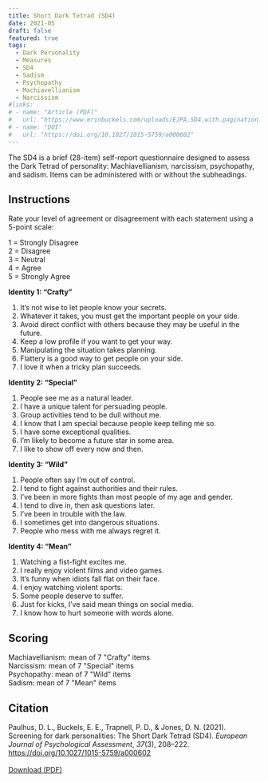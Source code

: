 ```yaml
---
title: Short Dark Tetrad (SD4)
date: 2021-05
draft: false
featured: true
tags:
  - Dark Personality
  - Measures
  - SD4
  - Sadism
  - Psychopathy
  - Machiavellianism
  - Narcissism
#links:
# - name: "Article (PDF)"
#   url: "https://www.erinbuckels.com/uploads/EJPA.SD4.with.pagination.pdf"
# - name: "DOI"
#   url: "https://doi.org/10.1027/1015-5759/a000602"
---
```

The SD4 is a brief (28-item) self-report questionnaire designed to assess the Dark Tetrad of personality: Machiavellianism, narcissism, psychopathy, and sadism. Items can be administered with or without the subheadings.

## Instructions
Rate your level of agreement or disagreement with each statement using a 5-point scale:

1 = Strongly Disagree<br>
2 = Disagree<br>
3 = Neutral<br>
4 = Agree<br>
5 = Strongly Agree

**Identity 1: “Crafty”**
1. It’s not wise to let people know your secrets.
2. Whatever it takes, you must get the important people on your side.
3. Avoid direct conflict with others because they may be useful in the future.
4. Keep a low profile if you want to get your way.
5. Manipulating the situation takes planning.
6. Flattery is a good way to get people on your side.
7. I love it when a tricky plan succeeds.

**Identity 2: “Special”**
1. People see me as a natural leader.
2. I have a unique talent for persuading people.
3. Group activities tend to be dull without me.
4. I know that I am special because people keep telling me so.
5. I have some exceptional qualities.
6. I’m likely to become a future star in some area.
7. I like to show off every now and then.

**Identity 3: “Wild”**
1. People often say I’m out of control.
2. I tend to fight against authorities and their rules.
3. I’ve been in more fights than most people of my age and gender.
5. I tend to dive in, then ask questions later.
6. I’ve been in trouble with the law.
7. I sometimes get into dangerous situations.
8. People who mess with me always regret it.

**Identity 4: “Mean”**
1. Watching a fist-fight excites me.
2. I really enjoy violent films and video games.
3. It’s funny when idiots fall flat on their face.
4. I enjoy watching violent sports.
5. Some people deserve to suffer.
6. Just for kicks, I’ve said mean things on social media.
7. I know how to hurt someone with words alone.


## Scoring

Machiavellianism: mean of 7 "Crafty” items</br>
Narcissism: mean of 7 "Special" items</br>
Psychopathy: mean of 7 "Wild" items</br>
Sadism: mean of 7 "Mean" items

## Citation

Paulhus, D. L., Buckels, E. E., Trapnell, P. D., & Jones, D. N. (2021). Screening for dark personalities: The Short Dark Tetrad (SD4). _European Journal of Psychological Assessment_, _37_(3), 208–222. <https://doi.org/10.1027/1015-5759/a000602>
<br><br>
[Download (PDF)](https://www.erinbuckels.com/uploads/EJPA.SD4.with.pagination.pdf)

